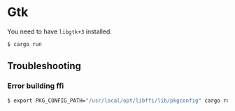# Gtk

You need to have `libgtk+3` installed.


```bash
$ cargo run
```

## Troubleshooting

### Error building ffi

```bash
$ export PKG_CONFIG_PATH="/usr/local/opt/libffi/lib/pkgconfig" cargo run
```

